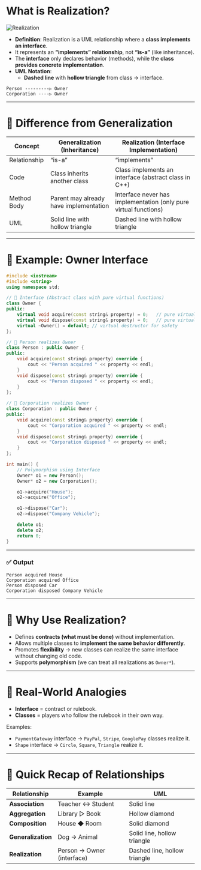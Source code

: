#  What is Realization?
![Realization](https://media.geeksforgeeks.org/wp-content/uploads/20250829165046859312/realization.webp)

* **Definition**: Realization is a UML relationship where a **class implements an interface**.
* It represents an **“implements” relationship**, not **“is-a”** (like inheritance).
* The **interface** only declares behavior (methods), while the **class provides concrete implementation**.
* **UML Notation**:
  * **Dashed line** with **hollow triangle** from class → interface.

```
Person ---------▷ Owner
Corporation ----▷ Owner
```

---

# 🔑 Difference from Generalization

| Concept      | Generalization (Inheritance)           | Realization (Interface Implementation)                           |
| ------------ | -------------------------------------- | ---------------------------------------------------------------- |
| Relationship | “is-a”                                 | “implements”                                                     |
| Code         | Class inherits another class           | Class implements an interface (abstract class in C++)            |
| Method Body  | Parent may already have implementation | Interface never has implementation (only pure virtual functions) |
| UML          | Solid line with hollow triangle        | Dashed line with hollow triangle                                 |

---

# 📝 Example: Owner Interface

```cpp
#include <iostream>
#include <string>
using namespace std;

// 🎯 Interface (Abstract class with pure virtual functions)
class Owner {
public:
    virtual void acquire(const string& property) = 0;   // pure virtual
    virtual void dispose(const string& property) = 0;   // pure virtual
    virtual ~Owner() = default; // virtual destructor for safety
};

// 👤 Person realizes Owner
class Person : public Owner {
public:
    void acquire(const string& property) override {
        cout << "Person acquired " << property << endl;
    }
    void dispose(const string& property) override {
        cout << "Person disposed " << property << endl;
    }
};

// 🏢 Corporation realizes Owner
class Corporation : public Owner {
public:
    void acquire(const string& property) override {
        cout << "Corporation acquired " << property << endl;
    }
    void dispose(const string& property) override {
        cout << "Corporation disposed " << property << endl;
    }
};

int main() {
    // Polymorphism using Interface
    Owner* o1 = new Person();
    Owner* o2 = new Corporation();

    o1->acquire("House");
    o2->acquire("Office");

    o1->dispose("Car");
    o2->dispose("Company Vehicle");

    delete o1;
    delete o2;
    return 0;
}
```

---

### ✅ Output

```
Person acquired House
Corporation acquired Office
Person disposed Car
Corporation disposed Company Vehicle
```

---

# 🧠 Why Use Realization?

* Defines **contracts (what must be done)** without implementation.
* Allows multiple classes to **implement the same behavior differently**.
* Promotes **flexibility** → new classes can realize the same interface without changing old code.
* Supports **polymorphism** (we can treat all realizations as `Owner*`).

---

# 🔎 Real-World Analogies

* **Interface** = contract or rulebook.
* **Classes** = players who follow the rulebook in their own way.

Examples:

* `PaymentGateway` interface → `PayPal`, `Stripe`, `GooglePay` classes realize it.
* `Shape` interface → `Circle`, `Square`, `Triangle` realize it.

---

# 🎯 Quick Recap of Relationships

| Relationship       | Example                    | UML                          |
| ------------------ | -------------------------- | ---------------------------- |
| **Association**    | Teacher ↔ Student          | Solid line                   |
| **Aggregation**    | Library ▷ Book             | Hollow diamond               |
| **Composition**    | House ◆ Room               | Solid diamond                |
| **Generalization** | Dog → Animal               | Solid line, hollow triangle  |
| **Realization**    | Person → Owner (interface) | Dashed line, hollow triangle |
